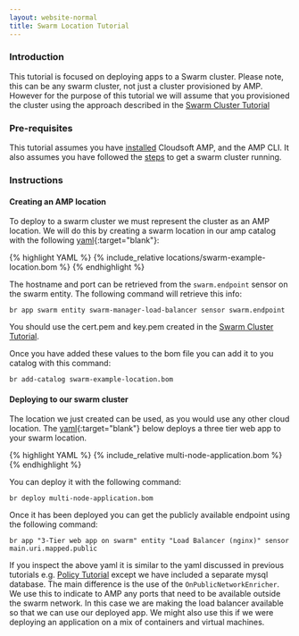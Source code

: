 ```yaml
---
layout: website-normal
title: Swarm Location Tutorial
---
```


### Introduction
This tutorial is focused on deploying apps to a Swarm cluster. Please note, this can be any swarm cluster, not just a cluster provisioned by AMP. However for the purpose of this tutorial we will assume that you provisioned the cluster using the approach described in the [Swarm Cluster Tutorial](swarmCluster.html)

### Pre-requisites

This tutorial assumes you have [installed](/tutorials/tutorial-get-amp-running.html) Cloudsoft AMP, and the AMP CLI.  It also assumes you have followed the [steps](swarmCluster.html) to get a swarm cluster running.

### Instructions

#### Creating an AMP location
To deploy to a swarm cluster we must represent the cluster as an AMP location. We will do this by creating a swarm location in our amp catalog with the following [yaml](locations/swarm-example-location.bom){:target="blank"}:

{% highlight YAML %}
{% include_relative locations/swarm-example-location.bom %}
{% endhighlight %}

The hostname and port can be retrieved from the `swarm.endpoint` sensor on the swarm entity.  The following command will retrieve this info:

    br app swarm entity swarm-manager-load-balancer sensor swarm.endpoint

You should use the cert.pem and key.pem created in the [Swarm Cluster Tutorial](swarmCluster.html).

Once you have added these values to the bom file you can add it to you catalog with this command:

    br add-catalog swarm-example-location.bom

#### Deploying to our swarm cluster

The location we just created can be used, as you would use any other cloud location.  The [yaml](multi-node-application.bom){:target="blank"} below deploys a three tier web app to your swarm location.

{% highlight YAML %}
{% include_relative multi-node-application.bom %}
{% endhighlight %}

You can deploy it with the following command:

    br deploy multi-node-application.bom

Once it has been deployed you can get the publicly available endpoint using the following command:

    br app "3-Tier web app on swarm" entity "Load Balancer (nginx)" sensor main.uri.mapped.public

If you inspect the above yaml it is similar to the yaml discussed in previous tutorials e.g. [Policy Tutorial](/tutorials/policies_intro.html) except we have included a separate mysql database.  The main difference is the use of the `OnPublicNetworkEnricher`.  We use this to indicate to AMP any ports that need to be available outside the swarm network.  In this case we are making the load balancer available so that we can use our deployed app.  We might also use this if we were deploying an application on a mix of containers and virtual machines.

